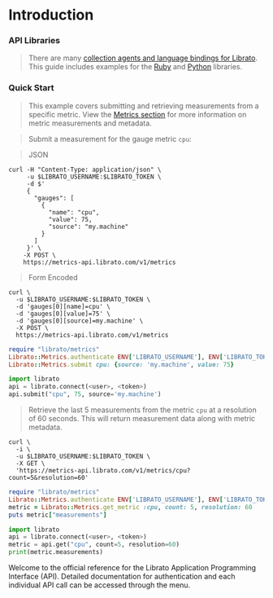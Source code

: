 # Introduction

<h3 class="side">API Libraries</h3>

>There are many [collection agents and language bindings for Librato](https://www.librato.com/product/collection-agents). This guide includes examples for the [Ruby](https://github.com/librato/librato-metrics) and [Python](https://github.com/librato/python-librato) libraries.

<h3 class="side example">Quick Start</h3>

>This example covers submitting and retrieving measurements from a specific metric. View the [Metrics section](#metrics) for more information on metric measurements and metadata.

> Submit a measurement for the gauge metric `cpu`:

>JSON

```shell
curl -H "Content-Type: application/json" \
     -u $LIBRATO_USERNAME:$LIBRATO_TOKEN \
     -d $'
     {
       "gauges": [
         {
           "name": "cpu",
           "value": 75,
           "source": "my.machine"
         }
       ]
     }' \
    -X POST \
    https://metrics-api.librato.com/v1/metrics
```

>Form Encoded

```shell
curl \
  -u $LIBRATO_USERNAME:$LIBRATO_TOKEN \
  -d 'gauges[0][name]=cpu' \
  -d 'gauges[0][value]=75' \
  -d 'gauges[0][source]=my.machine' \
  -X POST \
  https://metrics-api.librato.com/v1/metrics
```

```ruby
require "librato/metrics"
Librato::Metrics.authenticate ENV['LIBRATO_USERNAME'], ENV['LIBRATO_TOKEN']
Librato::Metrics.submit cpu: {source: 'my.machine', value: 75}
```

```python
import librato
api = librato.connect(<user>, <token>)
api.submit("cpu", 75, source='my.machine')
```

>Retrieve the last 5 measurements from the metric `cpu` at a resolution of 60 seconds. This will return measurement data along with metric metadata.

```shell
curl \
  -i \
  -u $LIBRATO_USERNAME:$LIBRATO_TOKEN \
  -X GET \
  'https://metrics-api.librato.com/v1/metrics/cpu?count=5&resolution=60'
```

```ruby
require "librato/metrics"
Librato::Metrics.authenticate ENV['LIBRATO_USERNAME'], ENV['LIBRATO_TOKEN']
metric = Librato::Metrics.get_metric :cpu, count: 5, resolution: 60
puts metric["measurements"]
```

```python
import librato
api = librato.connect(<user>, <token>)
metric = api.get("cpu", count=5, resolution=60)
print(metric.measurements)
```

Welcome to the official reference for the Librato
Application Programming Interface (API). Detailed documentation for authentication and each individual API call can
be accessed through the menu.
